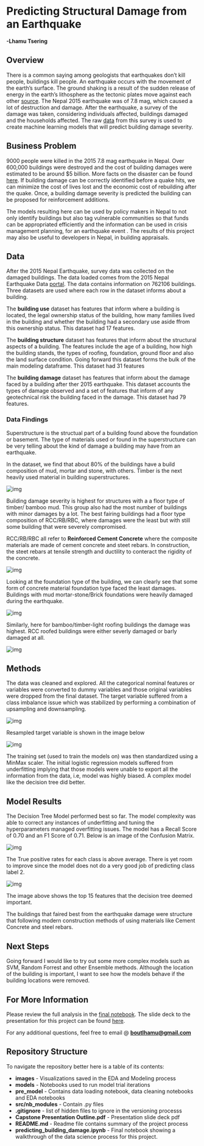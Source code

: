 # Predicting Structural Damage from an Earthquake
**-Lhamu Tsering**

## Overview

There is a common saying among geologists that earthquakes don’t kill people, buildings kill people. An earthquake occurs with the movement of the earth’s surface. The ground shaking is a result of the sudden release of energy in the earth’s lithosphere as the tectonic plates move against each other [source](https://www.usgs.gov/faqs/what-earthquake-and-what-causes-them-happen?qt-news_science_products=0#qt-news_science_products). The Nepal 2015 earthquake was of 7.8 mag, which caused a lot of destruction and damage. After the earthquake, a survey of the damage was taken, considering individuals affected, buildings damaged and the households affected. The raw [data](https://eq2015.npc.gov.np/#/download) from this survey is used to create machine learning models that will predict building damage severity. 

## Business Problem

9000 people were killed in the 2015 7.8 mag earthquake in Nepal. Over 600,000 buildings were destroyed and the cost of building damages were estimated to be around $5 billion. More facts on the disaster can be found [here](https://www.britannica.com/topic/Nepal-earthquake-of-2015). If building damage can be correctly identified before a quake hits, we can minimize the cost of lives lost and the economic cost of rebuilding after the quake. Once, a building damage severity is predicted the building can be proposed for reinforcement additions. 

The models resulting here can be used by policy makers in Nepal to not only identify buildings but also tag vulnerable communities so that funds can be appropriated efficiently and the information can be used in crisis management planning, for an earthquake event .
The results of this project may also be useful to developers in Nepal, in building appraisals.

## Data

After the 2015 Nepal Earthquake, survey data was collected on the damaged buildings. The data loaded comes from the 2015 Nepal Earthquake Data [portal](https://eq2015.npc.gov.np/#/download). The data contains information on 762106 buildings. Three datasets are used where each row in the dataset informs about a building.

The **building use** dataset has features that inform where a building is located, the legal ownership status of the building, how many families lived in the building and whether the building had a secondary use aside ffrom this ownership status. This dataset had 17 features.

The **building structure** dataset has features that inform about the structural aspects of a building. The features include the age of a building, how high the building stands, the types of roofing, foundation, ground floor and also the land surface condition. Going forward this dataset forms the bulk of the main modeling dataframe. This dataset had 31 features


The **building damage** dataset has features that inform about the damage faced by a building after ther 2015 earthquake. This dataset accounts the types of damage observed and a set of features that inform of any geotechnical risk the building faced in the damage. This dataset had 79 features.

### Data Findings
Superstructure is the structual part of a building found above the foundation or basement. The type of materials used or found in the superstructure can be very telling about the kind of damage a building may have from an earthquake. 

In the dataset, we find that about 80% of the buildings have a build composition of mud, mortar and stone, with others. Timber is the next heavily used material in building superstructures.

![img](./images/Distribution_of_building_superstructure_composition.png)

Building damage severity is highest for structures with a a floor type of timber/ bamboo mud. This group also had the most number of buildings with minor damages by a lot. The best fairing buildings had a floor type composition of RCC/RB/RBC, where damages were the least but with still some building that were severely compromised.

RCC/RB/RBC all refer to **Reinforced Cement Concrete** where the composite materials are made of cement concrete and steet rebars. In construction, the steet rebars at tensile strength and ductility to conteract the rigidity of the concrete.

![img](./images/Building_damage_on_floor_type.png)

Looking at the foundation type of the building, we can clearly see that some form of concrete material foundation type faced the least damages. Buildings with mud mortar-stone/Brick foundations were heavily damaged during the earthquake.

![img](./images/Building_damage_on_foundation_type.png)

Similarly, here for bamboo/timber-light roofing buildings the damage was highest. RCC roofed buildings were either severly damaged or barly damaged at all. 

![img](./images/Building_damage_on_Roof_type.png)

## Methods
The data was cleaned and explored. All the categorical nominal features or variables were converted to dummy variables and those original variables were dropped from the final dataset. The target variable suffered from a class imbalance issue which was stabilized by performing a combination of upsampling and downsampling.

![img](./images/target_variable_class_imbalance.png)

Resampled target variable is shown in the image below

![img](./images/target_variable_Resampled.png)

The training set (used to train the models on) was then standardized using a MinMax scaler.  The initial logistic regression models suffered from underfitting implying that those models were unable to export all the information from the data, i.e, model was highly biased. A complex model like the decision tree did better.

## Model Results

The Decision Tree Model performed best so far. The model complexity was able to correct any instances of underfitting and tuning the hyperparameters managed overfitting issues.
The model has a Recall Score of 0.70 and an F1 Score of 0.71. Below is an image of the Confusion Matrix.

![img](./images/confusion_matrix_final.png)

The True positive rates for each class is above average. There is yet room to improve since the model does not do a very good job of predicting class label 2.

![img](./images/Decision_tree_important_features.png)

The image above shows the top 15 features that the decision tree deemed important.

The buildings that faired best from the earthquake damage were structure that following modern construction methods of using materials like Cement Concrete and steel rebars.

## Next Steps

Going forward I would like to try out some more complex models such as SVM, Random Forrest and other Ensemble methods. 
Although the location of the building is important, I want to see how the models behave if the building locations were removed.


## For More Information

Please review the full analysis in the [final notebook](predicting_building_damage.ipynb). The slide deck to the presentation for this project can be found [here]('capstone_presentation.pdf').

For any additional questions, feel free to email @ **boutlhamu@gmail.com**

## Repository Structure

To navigate the repository better here is a table of its contents:

* **images** - Visualizations saved in the EDA and Modeling process
* **models** - Notebooks used to run model trial iterations
* **pre_model** - Contains data loading notebook, data cleaning notebooks and EDA notebooks
* **src/nb_modules** - Contain .py files
* **.gitignore** - list of hidden files to ignore in the versioning processs
* **Capstone Presentation Outline.pdf** - Presentation slide deck pdf 
* **README.md** - Readme file contains summary of the project process
* **predicting_building_damage.ipynb** - Final notebook showing a walkthrough of the data science process for this project.
